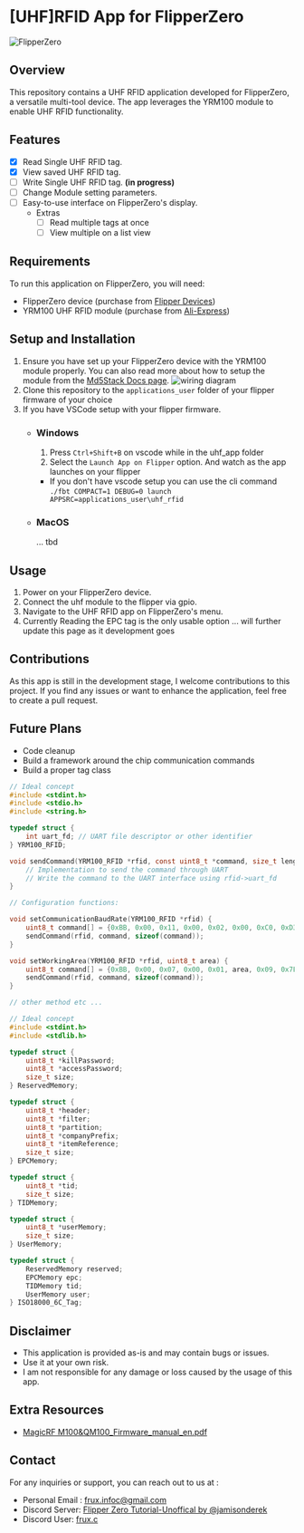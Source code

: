 # [UHF]RFID App for FlipperZero

![FlipperZero](assets/img/uhf_demo_app.jpg)

## Overview

This repository contains a UHF RFID application developed for FlipperZero, a versatile multi-tool device. The app leverages the YRM100 module to enable UHF RFID functionality.

## Features

- [x] Read Single UHF RFID tag.
- [x] View saved UHF RFID tag.
- [ ] Write Single UHF RFID tag. __(in progress)__
- [ ] Change Module setting parameters.
- [ ] Easy-to-use interface on FlipperZero's display.
    - Extras
        - [ ] Read multiple tags at once
        - [ ] View multiple on a list view

## Requirements

To run this application on FlipperZero, you will need:

- FlipperZero device (purchase from [Flipper Devices](https://www.flipperdevices.com))
- YRM100 UHF RFID module (purchase from [Ali-Express](https://www.aliexpress.com/item/1005005296512846.html))

## Setup and Installation

1. Ensure you have set up your FlipperZero device with the YRM100 module properly. You can also read more about how to setup the module from the [Md5Stack Docs page](http://docs.m5stack.com/en/unit/uhf_rfid).
   ![wiring diagram](https://static-cdn.m5stack.com/resource/docs/products/unit/uhf_rfid/uhf_rfid_sch_01.webp)
2. Clone this repository to the `applications_user` folder of your flipper firmware of your choice
3. If you have VSCode setup with your flipper firmware.
   - ### Windows
     1. Press `Ctrl+Shift+B` on vscode while in the uhf_app folder
     2. Select the `Launch App on Flipper` option. And watch as the app launches on your flipper
     - If you don't have vscode setup you can use the cli command `./fbt COMPACT=1 DEBUG=0 launch APPSRC=applications_user\uhf_rfid`
   - ### MacOS
     ... tbd

## Usage

1. Power on your FlipperZero device.
2. Connect the uhf module to the flipper via gpio.
3. Navigate to the UHF RFID app on FlipperZero's menu.
4. Currently Reading the EPC tag is the only usable option
... will further update this page as it development goes

## Contributions

As this app is still in the development stage, I welcome contributions to this project. If you find any issues or want to enhance the application, feel free to create a pull request.

<!-- ## License

This project is licensed under the [MIT License](link_to_license_file). -->

## Future Plans
- Code cleanup
- Build a framework around the chip communication commands
- Build a proper tag class
```c
// Ideal concept
#include <stdint.h>
#include <stdio.h>
#include <string.h>

typedef struct {
    int uart_fd; // UART file descriptor or other identifier
} YRM100_RFID;

void sendCommand(YRM100_RFID *rfid, const uint8_t *command, size_t length) {
    // Implementation to send the command through UART
    // Write the command to the UART interface using rfid->uart_fd
}

// Configuration functions:

void setCommunicationBaudRate(YRM100_RFID *rfid) {
    uint8_t command[] = {0xBB, 0x00, 0x11, 0x00, 0x02, 0x00, 0xC0, 0xD3, 0x7E};
    sendCommand(rfid, command, sizeof(command));
}

void setWorkingArea(YRM100_RFID *rfid, uint8_t area) {
    uint8_t command[] = {0xBB, 0x00, 0x07, 0x00, 0x01, area, 0x09, 0x7E}; 
    sendCommand(rfid, command, sizeof(command));
}

// other method etc ... 
```

```c
// Ideal concept
#include <stdint.h>
#include <stdlib.h>

typedef struct {
    uint8_t *killPassword;
    uint8_t *accessPassword;
    size_t size;
} ReservedMemory;

typedef struct {
    uint8_t *header;
    uint8_t *filter;
    uint8_t *partition;
    uint8_t *companyPrefix;
    uint8_t *itemReference;
    size_t size;
} EPCMemory;

typedef struct {
    uint8_t *tid;
    size_t size;
} TIDMemory;

typedef struct {
    uint8_t *userMemory;
    size_t size;
} UserMemory;

typedef struct {
    ReservedMemory reserved;
    EPCMemory epc;
    TIDMemory tid;
    UserMemory user;
} ISO18000_6C_Tag;
```

## Disclaimer

- This application is provided as-is and may contain bugs or issues.
- Use it at your own risk.
- I am not responsible for any damage or loss caused by the usage of this app.

## Extra Resources

- [MagicRF M100&QM100_Firmware_manual_en.pdf](assets/res/MagicRF_M100&QM100_Firmware_manual_en.pdf)

## Contact

For any inquiries or support, you can reach out to us at :

- Personal Email : [frux.infoc@gmail.com](mailto:frux.infoc@gmail.com)
- Discord Server: [Flipper Zero Tutorial-Unoffical by @jamisonderek](https://discord.gg/REunuAnTX9)
- Discord User: [frux.c]()
